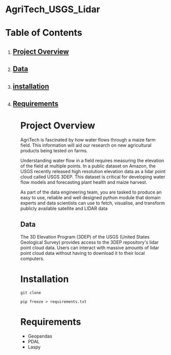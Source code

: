 # AgriTech_USGS_Lidar


# <h1>Table of Contents</h1>
<ol type='1'>
<li><h2><a href="#overview">Project Overview</a></h2></li>
<li><h2><a href="#data">Data</a></h2></li>
<li><h2><a href="#install">installation</a></h2></li>
<li><h2><a href="#requirements">Requirements</a></h2></li>
<ol type='a'>

  
<h1><a name="overview">Project Overview</a></h1>
  
 AgriTech is fascinated by how water flows through a maize farm field. This information will aid our research on new agricultural products being tested on farms.
  
Understanding water flow in a field requires measuring the elevation of the field at multiple points. In a public dataset on Amazon, the USGS recently released high resolution elevation data as a lidar point cloud called USGS 3DEP. This dataset is critical for developing water flow models and forecasting plant health and maize harvest.
  
As part of the data engineering team, you are tasked to produce an easy to use, reliable and well designed python module that domain experts and data scientists can use to fetch, visualise, and transform publicly available satellite and LIDAR data

  
<h2><a name="data">Data</a></h2>

The 3D Elevation Program (3DEP) of the USGS (United States Geological Survey) provides access to the 3DEP repository's lidar point cloud data. Users can interact with massive amounts of lidar point cloud data without having to download it to their local computers.
  
  
<h1><a name="install">Installation</a></h1>
  
```
git clone
```
  
```
pip freeze > requirements.txt 
```


<h1><a name="requirements">Requirements</a></h1>
  
* Geopandas
* PDAL
* Laspy
